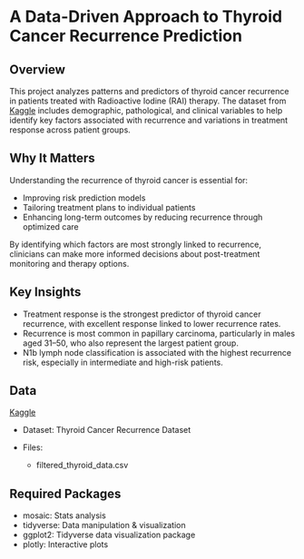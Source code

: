 # A Data-Driven Approach to Thyroid Cancer Recurrence Prediction
## Overview
This project analyzes patterns and predictors of thyroid cancer recurrence in patients treated with Radioactive Iodine (RAI) therapy. The dataset from [Kaggle](https://www.kaggle.com/datasets/aneevinay/thyroid-cancer-recurrence-dataset?select=filtered_thyroid_data.csv) includes demographic, pathological, and clinical variables to help identify key factors associated with recurrence and variations in treatment response across patient groups.

## Why It Matters
Understanding the recurrence of thyroid cancer is essential for:

-	Improving risk prediction models
-	Tailoring treatment plans to individual patients
-	Enhancing long-term outcomes by reducing recurrence through optimized care

By identifying which factors are most strongly linked to recurrence, clinicians can make more informed decisions about post-treatment monitoring and therapy options.

## Key Insights
-	Treatment response is the strongest predictor of thyroid cancer recurrence, with excellent response linked to lower recurrence rates.
-	Recurrence is most common in papillary carcinoma, particularly in males aged 31–50, who also represent the largest patient group.
-	N1b lymph node classification is associated with the highest recurrence risk, especially in intermediate and high-risk patients.

## Data
[Kaggle](https://www.kaggle.com/datasets/aneevinay/thyroid-cancer-recurrence-dataset?select=filtered_thyroid_data.csv)
- Dataset: Thyroid Cancer Recurrence Dataset

- Files: 
  -	filtered_thyroid_data.csv

## Required Packages
-	mosaic: Stats analysis
-	tidyverse: Data manipulation & visualization
-	ggplot2: Tidyverse data visualization package
-	plotly: Interactive plots


